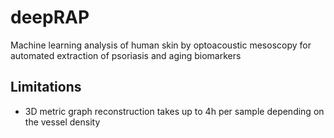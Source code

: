 # deepRAP
Machine learning analysis of human skin by optoacoustic mesoscopy for automated extraction of psoriasis and aging  biomarkers

## Limitations
* 3D metric graph reconstruction takes up to 4h per sample depending on the vessel density
